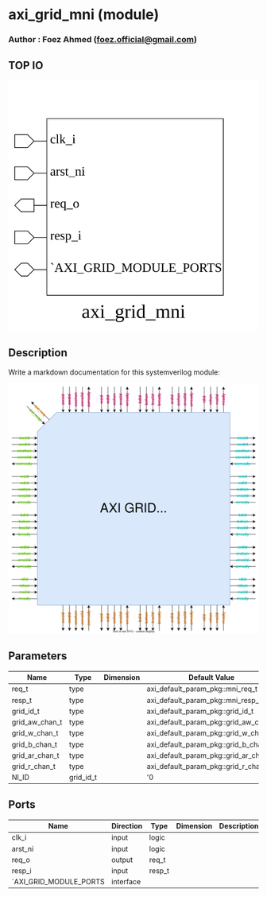 # axi_grid_mni (module)

### Author : Foez Ahmed (foez.official@gmail.com)

## TOP IO
<img src="./axi_grid_mni_top.svg">

## Description

Write a markdown documentation for this systemverilog module:

<img src="./axi_grid_mni_des.svg">

## Parameters
|Name|Type|Dimension|Default Value|Description|
|-|-|-|-|-|
|req_t|type||axi_default_param_pkg::mni_req_t||
|resp_t|type||axi_default_param_pkg::mni_resp_t||
|grid_id_t|type||axi_default_param_pkg::grid_id_t||
|grid_aw_chan_t|type||axi_default_param_pkg::grid_aw_chan_t||
|grid_w_chan_t|type||axi_default_param_pkg::grid_w_chan_t||
|grid_b_chan_t|type||axi_default_param_pkg::grid_b_chan_t||
|grid_ar_chan_t|type||axi_default_param_pkg::grid_ar_chan_t||
|grid_r_chan_t|type||axi_default_param_pkg::grid_r_chan_t||
|NI_ID|grid_id_t||'0||

## Ports
|Name|Direction|Type|Dimension|Description|
|-|-|-|-|-|
|clk_i|input|logic|||
|arst_ni|input|logic|||
|req_o|output|req_t|||
|resp_i|input|resp_t|||
|`AXI_GRID_MODULE_PORTS|interface||||
